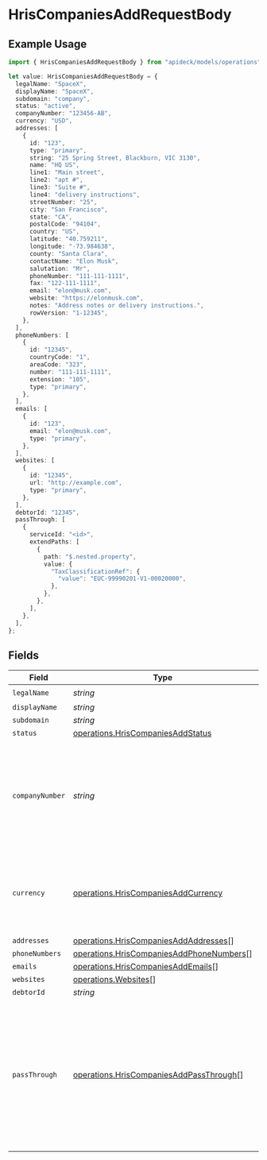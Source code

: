 # HrisCompaniesAddRequestBody

## Example Usage

```typescript
import { HrisCompaniesAddRequestBody } from "apideck/models/operations";

let value: HrisCompaniesAddRequestBody = {
  legalName: "SpaceX",
  displayName: "SpaceX",
  subdomain: "company",
  status: "active",
  companyNumber: "123456-AB",
  currency: "USD",
  addresses: [
    {
      id: "123",
      type: "primary",
      string: "25 Spring Street, Blackburn, VIC 3130",
      name: "HQ US",
      line1: "Main street",
      line2: "apt #",
      line3: "Suite #",
      line4: "delivery instructions",
      streetNumber: "25",
      city: "San Francisco",
      state: "CA",
      postalCode: "94104",
      country: "US",
      latitude: "40.759211",
      longitude: "-73.984638",
      county: "Santa Clara",
      contactName: "Elon Musk",
      salutation: "Mr",
      phoneNumber: "111-111-1111",
      fax: "122-111-1111",
      email: "elon@musk.com",
      website: "https://elonmusk.com",
      notes: "Address notes or delivery instructions.",
      rowVersion: "1-12345",
    },
  ],
  phoneNumbers: [
    {
      id: "12345",
      countryCode: "1",
      areaCode: "323",
      number: "111-111-1111",
      extension: "105",
      type: "primary",
    },
  ],
  emails: [
    {
      id: "123",
      email: "elon@musk.com",
      type: "primary",
    },
  ],
  websites: [
    {
      id: "12345",
      url: "http://example.com",
      type: "primary",
    },
  ],
  debtorId: "12345",
  passThrough: [
    {
      serviceId: "<id>",
      extendPaths: [
        {
          path: "$.nested.property",
          value: {
            "TaxClassificationRef": {
              "value": "EUC-99990201-V1-00020000",
            },
          },
        },
      ],
    },
  ],
};
```

## Fields

| Field                                                                                                                                                   | Type                                                                                                                                                    | Required                                                                                                                                                | Description                                                                                                                                             | Example                                                                                                                                                 |
| ------------------------------------------------------------------------------------------------------------------------------------------------------- | ------------------------------------------------------------------------------------------------------------------------------------------------------- | ------------------------------------------------------------------------------------------------------------------------------------------------------- | ------------------------------------------------------------------------------------------------------------------------------------------------------- | ------------------------------------------------------------------------------------------------------------------------------------------------------- |
| `legalName`                                                                                                                                             | *string*                                                                                                                                                | :heavy_check_mark:                                                                                                                                      | N/A                                                                                                                                                     | SpaceX                                                                                                                                                  |
| `displayName`                                                                                                                                           | *string*                                                                                                                                                | :heavy_minus_sign:                                                                                                                                      | N/A                                                                                                                                                     | SpaceX                                                                                                                                                  |
| `subdomain`                                                                                                                                             | *string*                                                                                                                                                | :heavy_minus_sign:                                                                                                                                      | N/A                                                                                                                                                     | company                                                                                                                                                 |
| `status`                                                                                                                                                | [operations.HrisCompaniesAddStatus](../../models/operations/hriscompaniesaddstatus.md)                                                                  | :heavy_minus_sign:                                                                                                                                      | N/A                                                                                                                                                     | active                                                                                                                                                  |
| `companyNumber`                                                                                                                                         | *string*                                                                                                                                                | :heavy_minus_sign:                                                                                                                                      | An Company Number, Company ID or Company Code, is a unique number that has been assigned to each company.                                               | 123456-AB                                                                                                                                               |
| `currency`                                                                                                                                              | [operations.HrisCompaniesAddCurrency](../../models/operations/hriscompaniesaddcurrency.md)                                                              | :heavy_minus_sign:                                                                                                                                      | Indicates the associated currency for an amount of money. Values correspond to [ISO 4217](https://en.wikipedia.org/wiki/ISO_4217).                      | USD                                                                                                                                                     |
| `addresses`                                                                                                                                             | [operations.HrisCompaniesAddAddresses](../../models/operations/hriscompaniesaddaddresses.md)[]                                                          | :heavy_minus_sign:                                                                                                                                      | N/A                                                                                                                                                     |                                                                                                                                                         |
| `phoneNumbers`                                                                                                                                          | [operations.HrisCompaniesAddPhoneNumbers](../../models/operations/hriscompaniesaddphonenumbers.md)[]                                                    | :heavy_minus_sign:                                                                                                                                      | N/A                                                                                                                                                     |                                                                                                                                                         |
| `emails`                                                                                                                                                | [operations.HrisCompaniesAddEmails](../../models/operations/hriscompaniesaddemails.md)[]                                                                | :heavy_minus_sign:                                                                                                                                      | N/A                                                                                                                                                     |                                                                                                                                                         |
| `websites`                                                                                                                                              | [operations.Websites](../../models/operations/websites.md)[]                                                                                            | :heavy_minus_sign:                                                                                                                                      | N/A                                                                                                                                                     |                                                                                                                                                         |
| `debtorId`                                                                                                                                              | *string*                                                                                                                                                | :heavy_minus_sign:                                                                                                                                      | N/A                                                                                                                                                     | 12345                                                                                                                                                   |
| `passThrough`                                                                                                                                           | [operations.HrisCompaniesAddPassThrough](../../models/operations/hriscompaniesaddpassthrough.md)[]                                                      | :heavy_minus_sign:                                                                                                                                      | The pass_through property allows passing service-specific, custom data or structured modifications in request body when creating or updating resources. |                                                                                                                                                         |